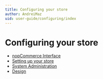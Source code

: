 ```yaml
---
title: Configuring your store
author: AndreiMaz
uid: user-guide/configuring/index
---
```

# Configuring your store

* [nopCommerce Interface](xref:user-guide/configuring/nopcommerce-interface)
* [Setting up your store](xref:user-guide/configuring/settingup/index.md)
* [System Administration](xref:user-guide/configuring/system/index.md)
* [Design](xref:user-guide/configuring/design/index.md)
